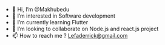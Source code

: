 - 👋 Hi, I’m @Makhubedu
- 👀 I’m interested in Software development
- 🌱 I’m currently learning Flutter
- 💞️ I’m looking to collaborate on Node.js and react.js project
- 📫 How to reach me ? Lefaderrick@gmail.com

<!---
Makhubedu/Makhubedu is a ✨ special ✨ repository because its `README.md` (this file) appears on your GitHub profile.
You can click the Preview link to take a look at your changes.
--->
